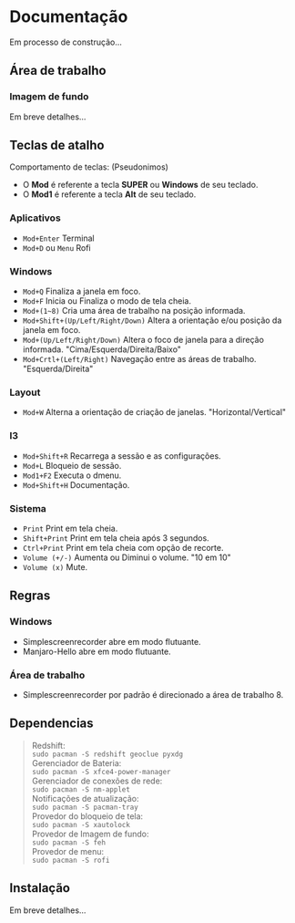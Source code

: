 # Documentação
Em processo de construção...

## Área de trabalho
### Imagem de fundo
Em breve detalhes...

## Teclas de atalho
Comportamento de teclas: (Pseudonimos)
- O **Mod** é referente a tecla **SUPER** ou **Windows** de seu teclado.
- O **Mod1** é referente a tecla **Alt** de seu teclado.

### Aplicativos
- `Mod+Enter` Terminal
- `Mod+D` ou `Menu` Rofi

### Windows
- `Mod+Q` Finaliza a janela em foco.
- `Mod+F` Inicia ou Finaliza o modo de tela cheia.
- `Mod+(1~8)` Cria uma área de trabalho na posição informada.
- `Mod+Shift+(Up/Left/Right/Down)` Altera a orientação e/ou posição da janela em foco.
- `Mod+(Up/Left/Right/Down)` Altera o foco de janela para a direção informada. "Cima/Esquerda/Direita/Baixo"
- `Mod+Crtl+(Left/Right)` Navegação entre as áreas de trabalho. "Esquerda/Direita"

### Layout
- `Mod+W` Alterna a orientação de criação de janelas. "Horizontal/Vertical"

### I3
- `Mod+Shift+R` Recarrega a sessão e as configurações.
- `Mod+L` Bloqueio de sessão.
- `Mod1+F2` Executa o dmenu.
- `Mod+Shift+H` Documentação.

### Sistema
- `Print` Print em tela cheia.
- `Shift+Print` Print em tela cheia após 3 segundos.
- `Ctrl+Print` Print em tela cheia com opção de recorte.
- `Volume (+/-)` Aumenta ou Diminui o volume. "10 em 10"
- `Volume (x)` Mute.

## Regras
### Windows
- Simplescreenrecorder abre em modo flutuante.
- Manjaro-Hello abre em modo flutuante.

### Área de trabalho
- Simplescreenrecorder por padrão é direcionado a área de trabalho 8.

## Dependencias
> Redshift: <br>
> `sudo pacman -S redshift geoclue pyxdg` <br>
> Gerenciador de Bateria: <br>
> `sudo pacman -S xfce4-power-manager` <br>
> Gerenciador de conexões de rede: <br>
> `sudo pacman -S nm-applet` <br>
> Notificações de atualização: <br>
> `sudo pacman -S pacman-tray` <br>
> Provedor do bloqueio de tela: <br>
> `sudo pacman -S xautolock` <br>
> Provedor de Imagem de fundo: <br>
> `sudo pacman -S feh` <br>
> Provedor de menu: <br>
> `sudo pacman -S rofi` <br>

## Instalação
Em breve detalhes...
